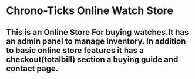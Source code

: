 # Chrono-Ticks Online Watch Store
## This is an Online Store For buying watches.It has an admin panel to manage inventory. In addition to basic online store features it has a checkout(totalbill) section a buying guide and contact page.
